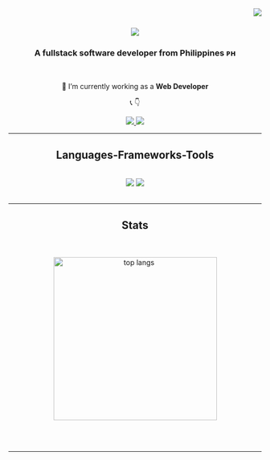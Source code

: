 <img align="right" src="https://visitor-badge.laobi.icu/badge?page_id=fkvasir.fkvasir" />

<h1 align="center">
    <img src="https://readme-typing-svg.herokuapp.com/?font=Righteous&size=35&center=true&vCenter=true&width=500&height=70&duration=4000&lines=Hi+There!+👋;+I'm+Fulgent+Kvasir!;" />
</h1>

<h3 align="center">A fullstack software developer from Philippines ᴘʜ</h3>

<br/>

<div align="center">
 
 🔭 I’m currently working as a **Web Developer**


📞 
👇
 </div>
 
<div align="center"> 
  <a href="mailto:lavesoreskvasir@gmail.com">
    <img src="https://img.shields.io/badge/Gmail-333333?style=for-the-badge&logo=gmail&logoColor=red" />
  </a>
  <a href="https://www.linkedin.com/in/fulgent-kvasir-lavesores-662900231/" target="_blank">
    <img src="https://img.shields.io/badge/LinkedIn-0077B5?style=for-the-badge&logo=linkedin&logoColor=white" target="_blank" />
  </a>
 <!-- sqlite, safari, google-chrome are other good icon options -->
  </a>
</div>

 <hr/>
 
<h2 align="center">Languages-Frameworks-Tools</h2>
<br/>
<div align="center">
    <img src="https://skillicons.dev/icons?i=react,nextjs,bitbucket,figma,postgres,git,vscode,github,tailwind,bootstrap,flask,mongodb,postman" />
    <img src="https://skillicons.dev/icons?i=javascript,typescript,python,bash,cpp,htmx,c,mysql,html,css," /><br>
</div>

<br/>
<!---<hr/>

<div align="center">
  <h2>🐍 My Contributions 🐍</h2>
  <br>
  <img alt="snake eating my contributions" src="https://raw.githubusercontent.com/fkvasir/fkvasir/output/github-contribution-grid-snake.svg" />
  
  <br/><br/><br/>
</div>

<hr/> --->
<hr/>
<h2 align="center">Stats</h2>
<br>
<div align=center>
  <br>
  <img width=325 align="center" src="https://github-readme-stats-salesp07.vercel.app/api/top-langs/?username=fkvasir&hide=HTML&langs_count=8&layout=compact&theme=react&border_radius=10&size_weight=0.5&count_weight=0.5&exclude_repo=github-readme-stats" alt="top langs" />
</div>

<br/><br/>

<hr/>
